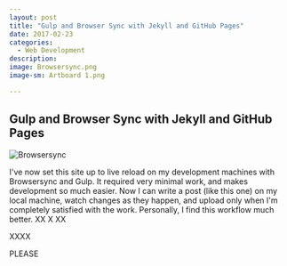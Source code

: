 ```yaml
---
layout: post
title: "Gulp and Browser Sync with Jekyll and GitHub Pages"
date: 2017-02-23
categories:
  - Web Development
description: 
image: Browsersync.png
image-sm: Artboard 1.png

---
```


## Gulp and Browser Sync with Jekyll and GitHub Pages


![Browsersync](Browsersync.png)

I've now set this site up to live reload on my development machines with Browsersync and Gulp. It required very minimal work, and makes development so much easier.
Now I can write a post (like this one) on my local machine, watch changes as they happen, and upload only when I'm completely satisfied with the work.
Personally, I find this workflow much better.
XX
X
XX

XXXX

PLEASE
<!--XX-->